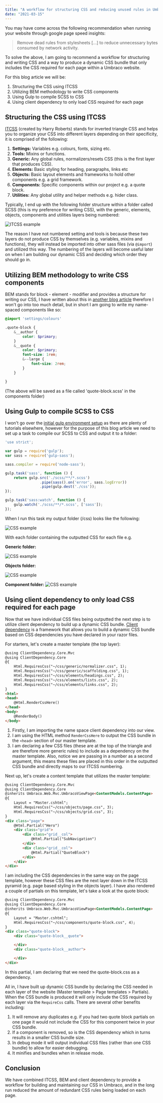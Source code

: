 ```yaml
---
title: "A workflow for structuring CSS and reducing unused rules in Umbraco websites"
date: "2021-03-15"
---
```


You may have come across the following recommendation when running your website through google page speed insights:

> Remove dead rules from stylesheets [...] to reduce unnecessary bytes consumed by network activity.

To solve the above, I am going to recommend a workflow for structuring and writing CSS and a way to produce a dynamic CSS bundle that only includes the CSS required for each page within a Umbraco website.

For this blog article we will be:

1. Structuring the CSS using ITCSS
2. Utilizing BEM methodology to write CSS components
3. Using Gulp to compile SCSS to CSS
4. Using client dependency to only load CSS required for each page

<h2>Structuring the CSS using ITCSS</h2>

<a href="https://itcss.io/">ITCSS</a> (created by Harry Roberts) stands for inverted triangle CSS and helps you to organize your CSS into different layers depending on their specificity, it is comprised of the following:

1. <strong>Settings:</strong> Variables e.g. colours, fonts, sizing etc.
2. <strong>Tools:</strong> Mixins or functions.
3. <strong>Generic:</strong> Any global rules, normalizers/resets CSS (this is the first layer that produces CSS).
4. <strong>Elements:</strong> Basic styling for heading, paragraphs, links etc
5. <strong>Objects:</strong> Basic layout elements and frameworks to hold other components e.g. a grid framework. 
6. <strong>Components:</strong> Specific components within our project e.g. a quote block.
7. <strong>Utilities:</strong> Any global utility and helper methods e.g. hider class.

Typically, I end up with the following folder structure within a folder called SCSS (this is my preference for writing CSS), with the generic, elements, objects, components and utilities layers being numbered:

![ITCSS example](../images/itcss.JPG)

The reason I have not numbered setting and tools is because these two layers do not produce CSS by themselves (e.g. variables, mixins and functions), they will instead be imported into other sass files (via ```@import```) and utilized this way. The numbering of the layers will become useful later on when I am building our dynamic CSS and deciding which order they should go in.

<h2>Utilizing BEM methodology to write CSS components</h2>

BEM stands for block - element - modifier and provides a structure for writing our CSS, I have written about this in <a href="/blog/an-introduction-to-bem/">another blog article</a> therefore I won't go into too much detail, but in short I am going to write my name-spaced components like so:

```scss
@import 'settings/colours'

.quote-block {
    &__author {
        color: $primary;
    }
    &__quote {
        color: $primary;
        font-size: 1rem;
        &--large {
            font-size: 2rem;
        }
    }

}
```

(The above will be saved as a file called 'quote-block.scss' in the components folder)

<h2>Using Gulp to compile SCSS to CSS</h2>

I won't go over the <a href="https://gulpjs.com/docs/en/getting-started/quick-start/">initial gulp environment setup</a> as there are plenty of tutorials elsewhere, however for the purpose of this blog article we need to set up a task to compile our SCSS to CSS and output it to a folder:

```js
'use strict';

var gulp = require('gulp');
var sass = require('gulp-sass');

sass.compiler = require('node-sass');

gulp.task('sass', function () {
    return gulp.src('./scss/**/*.scss')
                .pipe(sass().on('error', sass.logError))
                .pipe(gulp.dest('./css'));
});

gulp.task('sass:watch', function () {
    gulp.watch('./scss/**/*.scss', ['sass']);
});
```

When I run this task my output folder (/css) looks like the following:

![CSS example](../images/css-folder-output.JPG)

With each folder containing the outputted CSS for each file e.g.

<strong>Generic folder:</strong>

![CSS example](../images/css-generic.JPG)

<strong>Objects folder:</strong>

![CSS example](../images/css-objects.JPG)

<strong>Component folder:</strong>
![CSS example](../images/components.JPG)

<h2>Using client dependency to only load CSS required for each page</h2>

Now that we have individual CSS files being outputted the next step is to utilize client dependency to build up a dynamic CSS bundle. <a href="https://github.com/Shazwazza/ClientDependency">Client dependency</a> is a framework that allows you to build a dynamic CSS bundle based on CSS dependencies you have declared in your razor files.

For starters, let's create a master template (the top layer):

```html
@using ClientDependency.Core.Mvc
@using ClientDependency.Core
@{
    Html.RequiresCss("~/css/generic/normalizer.css", 1);
    Html.RequiresCss("~/css/generic/scaffolding.css", 1);
    Html.RequiresCss("~/css/elements/headings.css", 2);
    Html.RequiresCss("~/css/elements/lists.css", 2);
    Html.RequiresCss("~/css/elements/links.css", 2);
}
<html>
<head>
    @Html.RenderCssHere()
</head>
<body>
    @RenderBody()
</body>
```

1. Firstly, I am importing the name space client dependency into our view.
2. I am using the HTML method ```RenderCssHere``` to output the CSS bundle in the ```<head>``` section of our master template.
3. I am declaring a few CSS files (these are at the top of the triangle and are therefore more generic rules) to include as a dependency on the master template. Also, notice we are passing in a number as a second argument, this means these files are placed in this order in the outputted CSS bundle and directly maps to our ITCSS numbering.

Next up, let's create a content template that utilizes the master template:

```html
@using ClientDependency.Core.Mvc
@using ClientDependency.Core
@inherits Umbraco.Web.Mvc.UmbracoViewPage<ContentModels.ContentPage>
@{
    Layout = "Master.cshtml";
    Html.RequiresCss("~/css/objects/page.css", 3);
    Html.RequiresCss("~/css/objects/grid.css", 3);
}
<div class="page">
    @Html.Partial("Hero")
    <div class="grid">
        <div class="grid__col">
            @Html.Partial("SubNavigation")
        </div>
        <div class="grid__col">
            @Html.Partial("QuoteBlock")
        </div>
    </div>
</div>
```

I am including the CSS dependencies in the same way on the page template, however these CSS files are the next layer down in the ITCSS pyramid (e.g. page based styling in the objects layer). I have also rendered a couple of partials on this template, let's take a look at the quote block:

```html
@using ClientDependency.Core.Mvc
@using ClientDependency.Core
@inherits Umbraco.Web.Mvc.UmbracoViewPage<ContentModels.ContentPage>
@{
    Layout = "Master.cshtml";
    Html.RequiresCss("~/css/components/quote-block.css", 4);
}
<div class="quote-block">
    <div class="quote-block__quote">

    </div>
    <div class="quote-block__author">

    </div>
</div>
```

In this partial, I am declaring that we need the quote-block.css as a dependency. 

All in, I have built up dynamic CSS bundle by declaring the CSS needed in each layer of the website (Master template > Page templates > Partials). When the CSS bundle is produced it will only include the CSS required by each layer via the ```RequireCss``` calls. There are several other benefits including:

1. It will remove any duplicates e.g. if you had two quote block partials on one page it would not include the CSS for this component twice in your CSS bundle.
2. If a component is removed, so is the CSS dependency which in turns results in a smaller CSS bundle size.
3. In debug mode it will output individual CSS files (rather than one CSS bundle) to allow for easier debugging.
4. It minifies and bundles when in release mode.


<h2>Conclusion</h2>

We have combined ITCSS, BEM and client dependency to provide a workflow for building and maintaining our CSS in Umbraco, and in the long run reduced the amount of redundant CSS rules being loaded on each page. 







